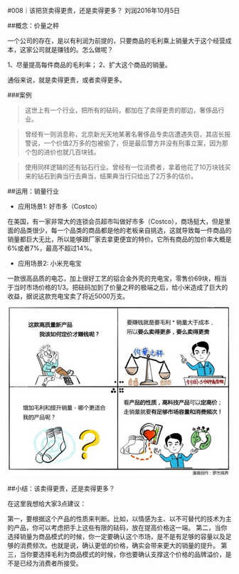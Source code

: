 #008｜该把货卖得更贵，还是卖得更多？
刘润2016年10月5日

##概念：价量之秤

一个公司的存在，是以有利润为前提的，只要商品的毛利乘上销量大于这个经营成本，这家公司就是赚钱的。怎么做呢？

1、尽量提高每件商品的毛利率；
2、扩大这个商品的销量。

通俗来说，就是卖得更贵，或者卖得更多。

###案例

>这世上有一个行业，把所有的砝码，都加在了卖得更贵的那边，奢侈品行业。

>曾经有一则消息称，北京新光天地某著名奢侈品专卖店遭遇失窃，其店长报警说，一个价值2万多的包被偷了，但是最后警方并没有刑事立案，因为那个包的进价也就几百块钱。

>使用同样逻辑的还有钻石行业。曾经有一位消费者，拿着他花了10万块钱买来的钻石到典当行去典当，结果典当行只给出了2万多的估价。

##运用：销量行业

- 应用场景1: 好市多（Costco）

在美国，有一家非常大的连锁会员超市叫做好市多（Costco），商场挺大，但是里面的品类很少，每一个品类的商品都是他的老板亲自挑选，这就导致每一件商品的销量都巨大无比，所以能够跟厂家去拿更便宜的特价。它所有商品的加价率大概是6%或者7%，最高不超过14%。

- 应用场景2: 小米充电宝

一款很高品质的电芯，加上很好工艺的铝合金外壳的充电宝，零售价69块，相当于当时市场价格的1/3。把砝码加到了价量之秤的极端之后，给小米造成了巨大的收益，据说这款充电宝卖了将近5000万支。

![](./_image/2017-08-04-10-01-42.jpg)

##小结：该卖得更贵，还是卖得更多？

在这里我想给大家3点建议：

第一，要根据这个产品的性质来判断。比如，以情感为主、以不可替代的技术为主的产品，你可以考虑把手上这些有限的砝码，放在提高价格这一端。
第二，当你选择销量为商品模式的时候，你一定要确认这个市场，是不是有足够的容量以及足够的消费频次。也就是说，确认更低的价格，确实会带来更大的销量的提升。
第三，当你要选择毛利为商品模式的时候，你也要确认支撑这个价格的品牌溢价，是不是已经为消费者所接受。